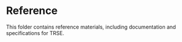 # Reference

This folder contains reference materials, including documentation and specifications for TRSE.
